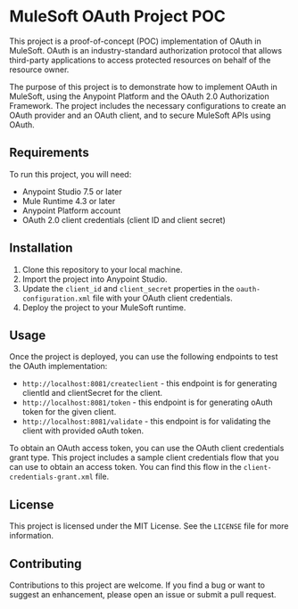# MuleSoft OAuth Project POC

This project is a proof-of-concept (POC) implementation of OAuth in MuleSoft. OAuth is an industry-standard authorization protocol that allows third-party applications to access protected resources on behalf of the resource owner. 

The purpose of this project is to demonstrate how to implement OAuth in MuleSoft, using the Anypoint Platform and the OAuth 2.0 Authorization Framework. The project includes the necessary configurations to create an OAuth provider and an OAuth client, and to secure MuleSoft APIs using OAuth.

## Requirements

To run this project, you will need:

- Anypoint Studio 7.5 or later
- Mule Runtime 4.3 or later
- Anypoint Platform account
- OAuth 2.0 client credentials (client ID and client secret)

## Installation

1. Clone this repository to your local machine.
2. Import the project into Anypoint Studio.
3. Update the `client_id` and `client_secret` properties in the `oauth-configuration.xml` file with your OAuth client credentials.
4. Deploy the project to your MuleSoft runtime.

## Usage

Once the project is deployed, you can use the following endpoints to test the OAuth implementation:

- `http://localhost:8081/createclient` - this endpoint is for generating clientId and clientSecret for the client.
- `http://localhost:8081/token` - this endpoint is for generating oAuth token for the given client.
- `http://localhost:8081/validate` - this endpoint is for validating the client with provided oAuth token.


To obtain an OAuth access token, you can use the OAuth client credentials grant type. This project includes a sample client credentials flow that you can use to obtain an access token. You can find this flow in the `client-credentials-grant.xml` file.

## License

This project is licensed under the MIT License. See the `LICENSE` file for more information.

## Contributing

Contributions to this project are welcome. If you find a bug or want to suggest an enhancement, please open an issue or submit a pull request.


